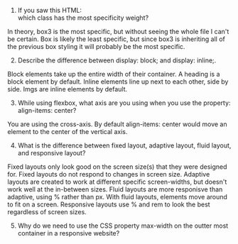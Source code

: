 1. If you saw this HTML: <div class="box box1 box2 box3"></div> which class has the most specificity weight?

In theory, box3 is the most specific, but without seeing the whole file I can't be certain.  Box is likely the least specific, but since box3 is inheriting all of the previous box styling it will probably be the most specific.

2.  Describe the difference between display: block; and display: inline;.

Block elements take up the entire width of their container.  A heading is a block element by default. Inline elements line up next to each other, side by side.  Imgs are inline elements by default.

3.  While using flexbox, what axis are you using when you use the property: align-items: center?

You are using the cross-axis.  By default align-items: center would move an element to the center of the vertical axis. 

4.  What is the difference between fixed layout, adaptive layout, fluid layout, and responsive layout?

Fixed layouts only look good on the screen size(s) that they were designed for.  Fixed layouts do not respond to changes in screen size.  Adaptive layouts are created to work at different specific screen-widths, but doesn't work well at the in-between sizes.  Fluid layouts are more responisve than adaptive, using  % rather than px.  With fluid layouts, elements move around to fit on a screen.  Responsive layouts use % and rem to look the best regardless of screen sizes.  

5.  Why do we need to use the CSS property max-width on the outter most container in a responsive website?